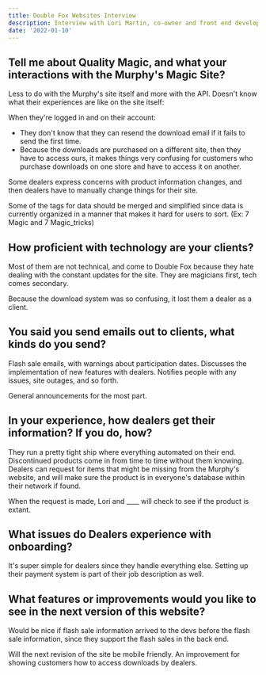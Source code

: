 ```yaml
---
title: Double Fox Websites Interview
description: Interview with Lori Martin, co-owner and front end developer.
date: '2022-01-10'
---
```


## Tell me about Quality Magic, and what your interactions with the Murphy's Magic Site?

Less to do with the Murphy's site itself and more with the API. Doesn't know what their experiences are like on the site itself:

When they're logged in and on their account: 
 - They don't know that they can resend the download email if it fails to send the first time.
 - Because the downloads are purchased on a different site, then they have to access ours, it makes things very confusing for customers who purchase downloads on one store and have to access it on another.

Some dealers express concerns with product information changes, and then dealers have to manually change things for their site.

Some of the tags for data should be merged and simplified since data is currently organized in a manner that makes it hard for users to sort. (Ex: 7 Magic and 7 Magic_tricks)

## How proficient with technology are your clients?

Most of them are not technical, and come to Double Fox because they hate dealing with the constant updates for the site. They are magicians first, tech comes secondary.

Because the download system was so confusing, it lost them a dealer as a client.

## You said you send emails out to clients, what kinds do you send?

Flash sale emails, with warnings about participation dates. Discusses the implementation of new features with dealers. Notifies people with any issues, site outages, and so forth. 

General announcements for the most part.

## In your experience, how dealers get their information? If you do, how?

They run a pretty tight ship where everything automated on their end. Discontinued products come in from time to time without them knowing. Dealers can request for items that might be missing from the Murphy's website, and will make sure the product is in everyone's database within their network if found.

When the request is made, Lori and ____ will check to see if the product is extant.

## What issues do Dealers experience with onboarding?

It's super simple for dealers since they handle everything else. Setting up their payment system is part of their job description as well.

## What features or improvements would you like to see in the next version of this website? 

Would be nice if flash sale information arrived to the devs before the flash sale information, since they support the flash sales in the back end.

Will the next revision of the site be mobile friendly. An improvement for showing customers how to access downloads by dealers.